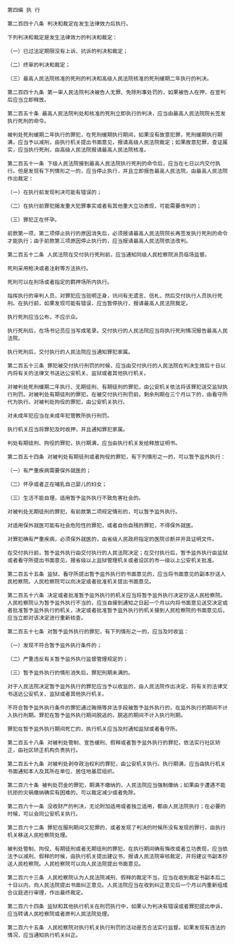 
    第四编 执 行
    
    第二百四十八条 判决和裁定在发生法律效力后执行。
    
    下列判决和裁定是发生法律效力的判决和裁定：
    
    （一）已过法定期限没有上诉、抗诉的判决和裁定；
    
    （二）终审的判决和裁定；
    
    （三）最高人民法院核准的死刑的判决和高级人民法院核准的死刑缓期二年执行的判决。
    
    第二百四十九条 第一审人民法院判决被告人无罪、免除刑事处罚的，如果被告人在押，在宣判后应当立即释放。
    
    第二百五十条 最高人民法院判处和核准的死刑立即执行的判决，应当由最高人民法院院长签发执行死刑的命令。
    
    被判处死刑缓期二年执行的罪犯，在死刑缓期执行期间，如果没有故意犯罪，死刑缓期执行期满，应当予以减刑，由执行机关提出书面意见，报请高级人民法院裁定；如果故意犯罪，查证属实，应当执行死刑，由高级人民法院报请最高人民法院核准。
    
    第二百五十一条 下级人民法院接到最高人民法院执行死刑的命令后，应当在七日以内交付执行。但是发现有下列情形之一的，应当停止执行，并且立即报告最高人民法院，由最高人民法院作出裁定：
    
    （一）在执行前发现判决可能有错误的；
    
    （二）在执行前罪犯揭发重大犯罪事实或者有其他重大立功表现，可能需要改判的；
    
    （三）罪犯正在怀孕。
    
    前款第一项、第二项停止执行的原因消失后，必须报请最高人民法院院长再签发执行死刑的命令才能执行；由于前款第三项原因停止执行的，应当报请最高人民法院依法改判。
    
    第二百五十二条 人民法院在交付执行死刑前，应当通知同级人民检察院派员临场监督。
    
    死刑采用枪决或者注射等方法执行。
    
    死刑可以在刑场或者指定的羁押场所内执行。
    
    指挥执行的审判人员，对罪犯应当验明正身，讯问有无遗言、信札，然后交付执行人员执行死刑。在执行前，如果发现可能有错误，应当暂停执行，报请最高人民法院裁定。
    
    执行死刑应当公布，不应示众。
    
    执行死刑后，在场书记员应当写成笔录。交付执行的人民法院应当将执行死刑情况报告最高人民法院。
    
    执行死刑后，交付执行的人民法院应当通知罪犯家属。
    
    第二百五十三条 罪犯被交付执行刑罚的时候，应当由交付执行的人民法院在判决生效后十日以内将有关的法律文书送达公安机关、监狱或者其他执行机关。
    
    对被判处死刑缓期二年执行、无期徒刑、有期徒刑的罪犯，由公安机关依法将该罪犯送交监狱执行刑罚。对被判处有期徒刑的罪犯，在被交付执行刑罚前，剩余刑期在三个月以下的，由看守所代为执行。对被判处拘役的罪犯，由公安机关执行。
    
    对未成年犯应当在未成年犯管教所执行刑罚。
    
    执行机关应当将罪犯及时收押，并且通知罪犯家属。
    
    判处有期徒刑、拘役的罪犯，执行期满，应当由执行机关发给释放证明书。
    
    第二百五十四条 对被判处有期徒刑或者拘役的罪犯，有下列情形之一的，可以暂予监外执行：
    
    （一）有严重疾病需要保外就医的；
    
    （二）怀孕或者正在哺乳自己婴儿的妇女；
    
    （三）生活不能自理，适用暂予监外执行不致危害社会的。
    
    对被判处无期徒刑的罪犯，有前款第二项规定情形的，可以暂予监外执行。
    
    对适用保外就医可能有社会危险性的罪犯，或者自伤自残的罪犯，不得保外就医。
    
    对罪犯确有严重疾病，必须保外就医的，由省级人民政府指定的医院诊断并开具证明文件。
    
    在交付执行前，暂予监外执行由交付执行的人民法院决定；在交付执行后，暂予监外执行由监狱或者看守所提出书面意见，报省级以上监狱管理机关或者设区的市一级以上公安机关批准。
    
    第二百五十五条 监狱、看守所提出暂予监外执行的书面意见的，应当将书面意见的副本抄送人民检察院。人民检察院可以向决定或者批准机关提出书面意见。
    
    第二百五十六条 决定或者批准暂予监外执行的机关应当将暂予监外执行决定抄送人民检察院。人民检察院认为暂予监外执行不当的，应当自接到通知之日起一个月以内将书面意见送交决定或者批准暂予监外执行的机关，决定或者批准暂予监外执行的机关接到人民检察院的书面意见后，应当立即对该决定进行重新核查。
    
    第二百五十七条 对暂予监外执行的罪犯，有下列情形之一的，应当及时收监：
    
    （一）发现不符合暂予监外执行条件的；
    
    （二）严重违反有关暂予监外执行监督管理规定的；
    
    （三）暂予监外执行的情形消失后，罪犯刑期未满的。
    
    对于人民法院决定暂予监外执行的罪犯应当予以收监的，由人民法院作出决定，将有关的法律文书送达公安机关、监狱或者其他执行机关。
    
    不符合暂予监外执行条件的罪犯通过贿赂等非法手段被暂予监外执行的，在监外执行的期间不计入执行刑期。罪犯在暂予监外执行期间脱逃的，脱逃的期间不计入执行刑期。
    
    罪犯在暂予监外执行期间死亡的，执行机关应当及时通知监狱或者看守所。
    
    第二百五十八条 对被判处管制、宣告缓刑、假释或者暂予监外执行的罪犯，依法实行社区矫正，由社区矫正机构负责执行。
    
    第二百五十九条 对被判处剥夺政治权利的罪犯，由公安机关执行。执行期满，应当由执行机关书面通知本人及其所在单位、居住地基层组织。
    
    第二百六十条 被判处罚金的罪犯，期满不缴纳的，人民法院应当强制缴纳；如果由于遭遇不能抗拒的灾祸缴纳确实有困难的，可以裁定减少或者免除。
    
    第二百六十一条 没收财产的判决，无论附加适用或者独立适用，都由人民法院执行；在必要的时候，可以会同公安机关执行。
    
    第二百六十二条 罪犯在服刑期间又犯罪的，或者发现了判决的时候所没有发现的罪行，由执行机关移送人民检察院处理。
    
    被判处管制、拘役、有期徒刑或者无期徒刑的罪犯，在执行期间确有悔改或者立功表现，应当依法予以减刑、假释的时候，由执行机关提出建议书，报请人民法院审核裁定，并将建议书副本抄送人民检察院。人民检察院可以向人民法院提出书面意见。
    
    第二百六十三条 人民检察院认为人民法院减刑、假释的裁定不当，应当在收到裁定书副本后二十日以内，向人民法院提出书面纠正意见。人民法院应当在收到纠正意见后一个月以内重新组成合议庭进行审理，作出最终裁定。
    
    第二百六十四条 监狱和其他执行机关在刑罚执行中，如果认为判决有错误或者罪犯提出申诉，应当转请人民检察院或者原判人民法院处理。
    
    第二百六十五条 人民检察院对执行机关执行刑罚的活动是否合法实行监督。如果发现有违法的情况，应当通知执行机关纠正。
   